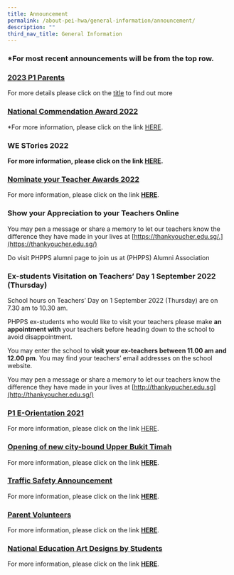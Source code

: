 ```yaml
---
title: Announcement
permalink: /about-pei-hwa/general-information/announcement/
description: ""
third_nav_title: General Information
---
```

### *For most recent announcements will be from the top row.

### [2023 P1 Parents](https://staging.d3ud1e33ljueqf.amplifyapp.com/our-partners-1/parents/2023-p1-parents/)


For more details please click on the [title](https://staging.d3ud1e33ljueqf.amplifyapp.com/our-partners-1/parents/2023-p1-parents/) to find out more



### [National Commendation Award 2022](https://staging.d3ud1e33ljueqf.amplifyapp.com/others/national-commendation-award-2022/)

*For more information, please click on the link [HERE](https://staging.d3ud1e33ljueqf.amplifyapp.com/others/national-commendation-award-2022/).



### WE STories 2022


**For more information, please click on the link [HERE](https://staging.d3ud1e33ljueqf.amplifyapp.com/others/we-stories-2022).**



### [Nominate your Teacher Awards 2022](https://staging.d3ud1e33ljueqf.amplifyapp.com/others/nominate-your-teacher-awards-2022/)

For more information, please click on the link **[HERE](https://staging.d3ud1e33ljueqf.amplifyapp.com/others/nominate-your-teacher-awards-2022/)**.

### **Show your Appreciation to your Teachers Online**  

You may pen a message or share a memory to let our teachers know the difference they have made in your lives at [https://thankyoucher.edu.sg/.](https://thankyoucher.edu.sg/)  

Do visit PHPPS alumni page to join us at (PHPPS) Alumni Association

### Ex-students Visitation on Teachers’ Day 1 September 2022 (Thursday)
 
School hours on Teachers’ Day on 1 September 2022 (Thursday) are on 7.30 am to 10.30 am.

PHPPS ex-students who would like to visit your teachers please make **an appointment with** your teachers before heading down to the school to avoid disappointment. 

You may enter the school to **visit your ex-teachers between 11.00 am and 12.00 pm**. You may find your teachers’ email addresses on the school website. 

You may pen a message or share a memory to let our teachers know the difference they have made in your lives at [http://thankyoucher.edu.sg](http://thankyoucher.edu.sg/)

### [P1 E-Orientation 2021](staging.d3ud1e33ljueqf.amplifyapp.com/our-partners-1/parents/p1-e-orientation/)

For more information, please click on the link [HERE](staging.d3ud1e33ljueqf.amplifyapp.com/our-partners-1/parents/p1-e-orientation/).

### [Opening of new city-bound Upper Bukit Timah](https://staging.d3ud1e33ljueqf.amplifyapp.com/others/opening-of-new-city-bound-upper-bukit-timah-road/)  


For more information, please click on the link **[HERE](https://staging.d3ud1e33ljueqf.amplifyapp.com/others/opening-of-new-city-bound-upper-bukit-timah-road/)**.

### [Traffic Safety Announcement](https://staging.d3ud1e33ljueqf.amplifyapp.com/about-pei-hwa/general-information/traffic-management-plan/)  

For more information, please click on the link **[HERE](https://staging.d3ud1e33ljueqf.amplifyapp.com/about-pei-hwa/general-information/traffic-management-plan/)**.

### [Parent Volunteers](https://staging.d3ud1e33ljueqf.amplifyapp.com/our-partners-1/parents/parent-volunteers/)  

For more information, please click on the link **[HERE](https://staging.d3ud1e33ljueqf.amplifyapp.com/our-partners-1/parents/parent-volunteers/)**.


### [National Education Art Designs by Students](https://staging.d3ud1e33ljueqf.amplifyapp.com/student-development/citizenship-education/national-education-art-designs-by-students/)

For more information, please click on the link **[HERE](https://staging.d3ud1e33ljueqf.amplifyapp.com/student-development/citizenship-education/national-education-art-designs-by-students/)**.

